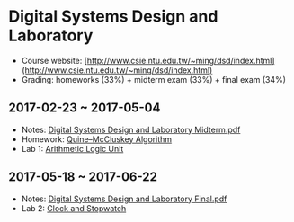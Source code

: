 # Digital Systems Design and Laboratory

- Course website: [http://www.csie.ntu.edu.tw/~ming/dsd/index.html](http://www.csie.ntu.edu.tw/~ming/dsd/index.html)
- Grading: homeworks (33%) + midterm exam (33%) + final exam (34%)

## 2017-02-23 ~ 2017-05-04

- Notes: [Digital Systems Design and Laboratory Midterm.pdf](Digital%20Systems%20Design%20and%20Laboratory/Digital%20Systems%20Design%20and%20Laboratory%20Midterm.pdf)
- Homework: [Quine–McCluskey Algorithm](https://docs.google.com/presentation/d/1gotykldCIuGPtFzyXYyp4BCMZ17qv0wT3Ba41IpxOFk/edit#slide=id.g1f1845eb91_0_62)
- Lab 1: [Arithmetic Logic Unit](https://docs.google.com/presentation/d/1opmIxjqCOCFR38Mq9TX5y-JEtV2IITKe-bQHgkPKGjc/edit?usp=sharing)

## 2017-05-18 ~ 2017-06-22

- Notes: [Digital Systems Design and Laboratory Final.pdf](Digital%20Systems%20Design%20and%20Laboratory/Digital%20Systems%20Design%20and%20Laboratory%20Final.pdf)
- Lab 2: [Clock and Stopwatch](https://docs.google.com/presentation/d/1blV8s2pvHHnOZ5CDiAWfrrlZ7Zfc0BzjJi7fg1X0sLA/edit#slide=id.p3)
